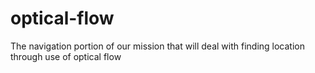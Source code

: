 # optical-flow
The navigation portion of our mission that will deal with finding location through use of optical flow
